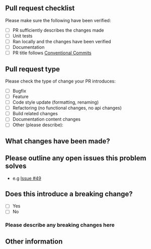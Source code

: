 ## Pull request checklist

Please make sure the following have been verified:

- [ ] PR sufficiently describes the changes made
- [ ] Unit tests
- [ ] Ran locally and the changes have been verified
- [ ] Documentation
- [ ] PR title follows [Conventional Commits](https://www.conventionalcommits.org/en/v1.0.0/)

## Pull request type

Please check the type of change your PR introduces:

- [ ] Bugfix
- [ ] Feature
- [ ] Code style update (formatting, renaming)
- [ ] Refactoring (no functional changes, no api changes)
- [ ] Build related changes
- [ ] Documentation content changes
- [ ] Other (please describe):

## What changes have been made?

<!-- e.g Updated to include some new feature or fixed a bug -->

## Please outline any open issues this problem solves

- e.g [Issue #49](http://github.com)

## Does this introduce a breaking change?

- [ ] Yes
- [ ] No

### Please describe any breaking changes here

## Other information

<!-- Anything related to this PR - e.g bug reports -->
